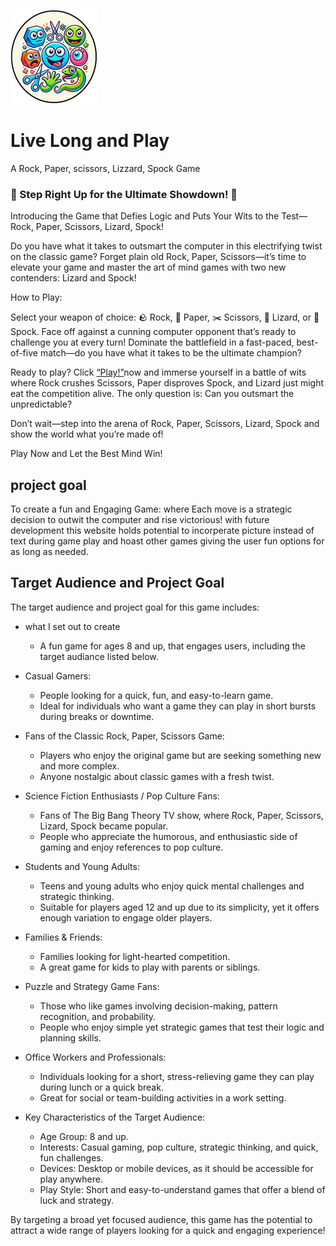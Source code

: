 ![Game Logo](assets/images/rock-paper-logo-circle-150px.webp) 
# Live Long and Play 
A Rock, Paper, scissors, Lizzard, Spock Game

### 🎉 Step Right Up for the Ultimate Showdown! 🎉
Introducing the Game that Defies Logic and Puts Your Wits to the Test—Rock, Paper, Scissors, Lizard, Spock!

Do you have what it takes to outsmart the computer in this electrifying twist on the classic game? Forget plain old Rock, Paper, Scissors—it’s time to elevate your game and master the art of mind games with two new contenders: Lizard and Spock!

How to Play:

Select your weapon of choice: 🪨 Rock, 📄 Paper, ✂️ Scissors, 🦎 Lizard, or 🖖 Spock.
Face off against a cunning computer opponent that’s ready to challenge you at every turn!
Dominate the battlefield in a fast-paced, best-of-five match—do you have what it takes to be the ultimate champion?

Ready to play? Click [“Play!”](https://rick-8.github.io/Live-Long-And-Play/)now and immerse yourself in a battle of wits where Rock crushes Scissors, Paper disproves Spock, and Lizard just might eat the competition alive. The only question is: Can you outsmart the unpredictable?

Don’t wait—step into the arena of Rock, Paper, Scissors, Lizard, Spock and show the world what you’re made of!

Play Now and Let the Best Mind Win! 


## project goal

To create a fun and Engaging Game: where Each move is a strategic decision to outwit the computer and rise victorious!
with future development this website holds potential to incorperate picture instead of text during game play and hoast other games giving the user fun options for as long as needed.

## Target Audience and Project Goal 

The target audience and project goal for this game includes:

* what I set out to create
    - A fun game for ages 8 and up, that engages users, including the target audiance listed below. 

* Casual Gamers:

    - People looking for a quick, fun, and easy-to-learn game.
    - Ideal for individuals who want a game they can play in short bursts during breaks or downtime.

* Fans of the Classic Rock, Paper, Scissors Game:

    - Players who enjoy the original game but are seeking something new and more complex.
    - Anyone nostalgic about classic games with a fresh twist.

* Science Fiction Enthusiasts / Pop Culture Fans:

    - Fans of The Big Bang Theory TV show, where Rock, Paper, Scissors, Lizard, Spock became popular.
    - People who appreciate the humorous, and enthusiastic side of gaming and enjoy references to pop culture.

* Students and Young Adults:

    - Teens and young adults who enjoy quick mental challenges and strategic thinking.
    - Suitable for players aged 12 and up due to its simplicity, yet it offers enough variation to engage older players.

* Families & Friends:

    - Families looking for light-hearted competition.
    - A great game for kids to play with parents or siblings.

* Puzzle and Strategy Game Fans:

    - Those who like games involving decision-making, pattern recognition, and probability.
    - People who enjoy simple yet strategic games that test their logic and planning skills.

* Office Workers and Professionals:

    - Individuals looking for a short, stress-relieving game they can play during lunch or a quick break.
    - Great for social or team-building activities in a work setting.

* Key Characteristics of the Target Audience:
    - Age Group: 8 and up.
    - Interests: Casual gaming, pop culture, strategic thinking, and quick, fun challenges.
    - Devices: Desktop or mobile devices, as it should be accessible for play anywhere.
    - Play Style: Short and easy-to-understand games that offer a blend of luck and strategy.

By targeting a broad yet focused audience, this game has the potential to attract a wide range of players looking for a quick and engaging experience! 



 
